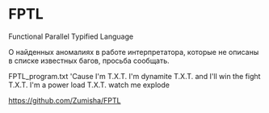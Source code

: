 # FPTL
Functional Parallel Typified Language

О найденных аномалиях в работе интерпретатора, которые не описаны в списке известных багов, просьба сообщать.

FPTL_program.txt
'Cause I'm T.X.T. I'm dynamite
T.X.T. and I'll win the fight
T.X.T. I'm a power load
T.X.T. watch me explode

https://github.com/Zumisha/FPTL

